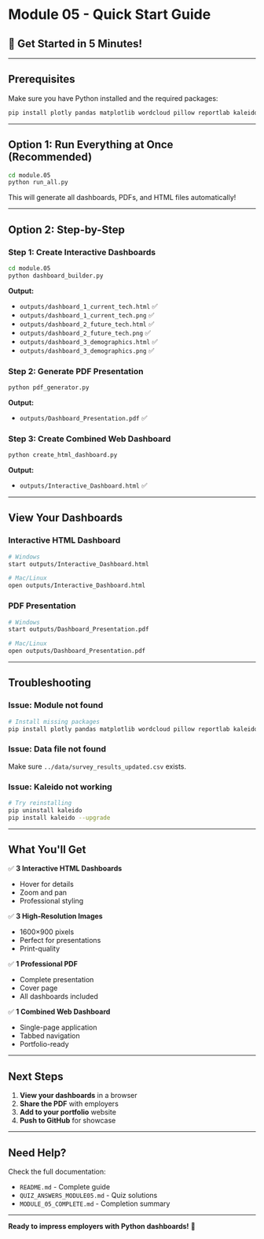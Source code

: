 # Module 05 - Quick Start Guide

## 🚀 Get Started in 5 Minutes!

---

## Prerequisites

Make sure you have Python installed and the required packages:

```bash
pip install plotly pandas matplotlib wordcloud pillow reportlab kaleido
```

---

## Option 1: Run Everything at Once (Recommended)

```bash
cd module.05
python run_all.py
```

This will generate all dashboards, PDFs, and HTML files automatically!

---

## Option 2: Step-by-Step

### Step 1: Create Interactive Dashboards

```bash
cd module.05
python dashboard_builder.py
```

**Output:**
- `outputs/dashboard_1_current_tech.html` ✅
- `outputs/dashboard_1_current_tech.png` ✅
- `outputs/dashboard_2_future_tech.html` ✅
- `outputs/dashboard_2_future_tech.png` ✅
- `outputs/dashboard_3_demographics.html` ✅
- `outputs/dashboard_3_demographics.png` ✅

### Step 2: Generate PDF Presentation

```bash
python pdf_generator.py
```

**Output:**
- `outputs/Dashboard_Presentation.pdf` ✅

### Step 3: Create Combined Web Dashboard

```bash
python create_html_dashboard.py
```

**Output:**
- `outputs/Interactive_Dashboard.html` ✅

---

## View Your Dashboards

### Interactive HTML Dashboard
```bash
# Windows
start outputs/Interactive_Dashboard.html

# Mac/Linux
open outputs/Interactive_Dashboard.html
```

### PDF Presentation
```bash
# Windows
start outputs/Dashboard_Presentation.pdf

# Mac/Linux
open outputs/Dashboard_Presentation.pdf
```

---

## Troubleshooting

### Issue: Module not found

```bash
# Install missing packages
pip install plotly pandas matplotlib wordcloud pillow reportlab kaleido
```

### Issue: Data file not found

Make sure `../data/survey_results_updated.csv` exists.

### Issue: Kaleido not working

```bash
# Try reinstalling
pip uninstall kaleido
pip install kaleido --upgrade
```

---

## What You'll Get

✅ **3 Interactive HTML Dashboards**
- Hover for details
- Zoom and pan
- Professional styling

✅ **3 High-Resolution Images**
- 1600×900 pixels
- Perfect for presentations
- Print-quality

✅ **1 Professional PDF**
- Complete presentation
- Cover page
- All dashboards included

✅ **1 Combined Web Dashboard**
- Single-page application
- Tabbed navigation
- Portfolio-ready

---

## Next Steps

1. **View your dashboards** in a browser
2. **Share the PDF** with employers
3. **Add to your portfolio** website
4. **Push to GitHub** for showcase

---

## Need Help?

Check the full documentation:
- `README.md` - Complete guide
- `QUIZ_ANSWERS_MODULE05.md` - Quiz solutions
- `MODULE_05_COMPLETE.md` - Completion summary

---

**Ready to impress employers with Python dashboards!** 🚀

